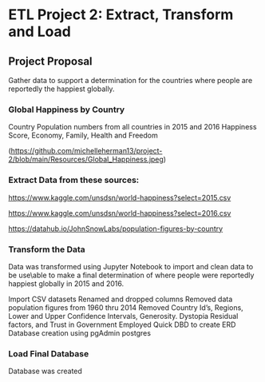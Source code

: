 # ETL Project 2: Extract, Transform and Load 

## Project Proposal

Gather data to support a determination for the countries where people are reportedly the happiest globally.  


### Global Happiness by Country

Country Population numbers from all countries in 2015 and 2016
Happiness Score, Economy, Family, Health and Freedom


(https://github.com/michelleherman13/project-2/blob/main/Resources/Global_Happiness.jpeg)


### Extract Data from these sources: 
 
https://www.kaggle.com/unsdsn/world-happiness?select=2015.csv

https://www.kaggle.com/unsdsn/world-happiness?select=2016.csv

https://datahub.io/JohnSnowLabs/population-figures-by-country


### Transform the Data 

Data was transformed using Jupyter Notebook to import and clean data to be use\able to make a final determination of where people were reportedly happiest globally in 2015 and 2016. 

Import CSV datasets 
Renamed and dropped columns 
Removed data population figures from 1960 thru 2014 
Removed Country Id’s, Regions, Lower and Upper Confidence Intervals,  Generosity. Dystopia Residual factors, and Trust in Government 
Employed Quick DBD to create ERD 
Database creation using pgAdmin postgres


### Load Final Database 

Database was created 



